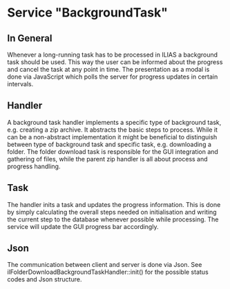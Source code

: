 # Service "BackgroundTask"

## In General

Whenever a long-running task has to be processed in ILIAS a background task should be used. This way the user can be informed about the progress and cancel the task at any point in time.
The presentation as a modal is done via JavaScript which polls the server for progress updates in certain intervals.

## Handler

A background task handler implements a specific type of background task, e.g. creating a zip archive. It abstracts the basic steps to process. 
While it can be a non-abstract implementation it might be beneficial to distinguish between type of background task and specific task, e.g. downloading a folder.
The folder download task is responsible for the GUI integration and gathering of files, while the parent zip handler is all about process and progress handling.

## Task

The handler inits a task and updates the progress information. 
This is done by simply calculating the overall steps needed on initialisation and writing the current step to the database whenever possible while processing.
The service will update the GUI progress bar accordingly.

## Json

The communication between client and server is done via Json. 
See ilFolderDownloadBackgroundTaskHandler::init() for the possible status codes and Json structure.